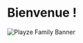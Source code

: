 # Bienvenue !

![Playze Family Banner](https://cdn.discordapp.com/attachments/602209003027824675/1062436984439709786/PLAYZE_FAMILY_COPYRIGHTED.png)
